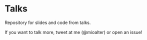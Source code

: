 # Talks
Repository for slides and code from talks.

If you want to talk more, tweet at me (@mioalter) or open an issue!
